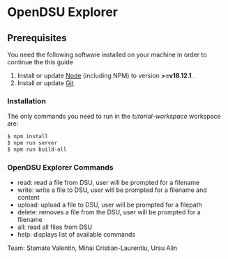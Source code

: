 # OpenDSU Explorer

## Prerequisites

You need the following software installed on your machine in order to continue the this guide

1. Install or update [Node](https://nodejs.org/en/) (including NPM) to version **>=v18.12.1** .
2. Install or update [Git](https://git-scm.com/)

### Installation

The only commands you need to run in the *tutorial-workspace* workspace are:
```sh
$ npm install
$ npm run server
$ npm run build-all
```
### OpenDSU Explorer Commands

* read: read a file from DSU, user will be prompted for a filename
* write: write a file to DSU, user will be prompted for a filename and content
* upload: upload a file to DSU, user will be prompted for a filepath
* delete: removes a file from the DSU, user will be prompted for a filename
* all: read all files from DSU
* help: displays list of available commands

Team: Stamate Valentin, Mihai Cristian-Laurentiu, Ursu Alin
